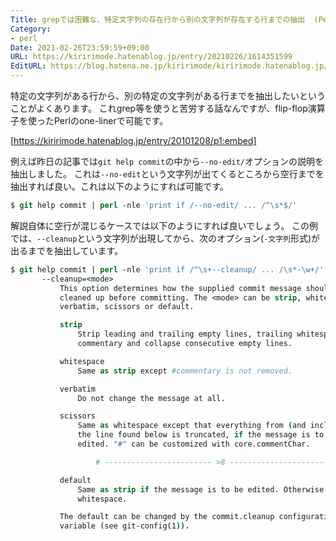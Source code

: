 ```yaml
---
Title: grepでは困難な、特定文字列の存在行から別の文字列が存在する行までの抽出  (Perlのflip-flop演算子の使い方)
Category:
- perl
Date: 2021-02-26T23:59:59+09:00
URL: https://kiririmode.hatenablog.jp/entry/20210226/1614351599
EditURL: https://blog.hatena.ne.jp/kiririmode/kiririmode.hatenablog.jp/atom/entry/26006613697324051
---
```


特定の文字列がある行から、別の特定の文字列がある行までを抽出したいということがよくあります。
これgrep等を使うと苦労する話なんですが、flip-flop演算子を使ったPerlのone-linerで可能です。

[https://kiririmode.hatenablog.jp/entry/20101208/p1:embed]

例えば昨日の記事では`git help commit`の中から`--no-edit/`オプションの説明を抽出しました。
これは`--no-edit`という文字列が出てくるところから空行までを抽出すれば良い。これは以下のようにすれば可能です。

```tcsh
$ git help commit | perl -nle 'print if /--no-edit/ ... /^\s*$/'
```

解説自体に空行が混じるケースでは以下のようにすれば良いでしょう。
この例では、`--cleanup`という文字列が出現してから、次のオプション(`-文字列`形式)が出るまでを抽出しています。

```tcsh
$ git help commit | perl -nle 'print if /^\s+--cleanup/ ... /\s*-\w+/'
       --cleanup=<mode>
           This option determines how the supplied commit message should be
           cleaned up before committing. The <mode> can be strip, whitespace,
           verbatim, scissors or default.

           strip
               Strip leading and trailing empty lines, trailing whitespace,
               commentary and collapse consecutive empty lines.

           whitespace
               Same as strip except #commentary is not removed.

           verbatim
               Do not change the message at all.

           scissors
               Same as whitespace except that everything from (and including)
               the line found below is truncated, if the message is to be
               edited. "#" can be customized with core.commentChar.

                   # ------------------------ >8 ------------------------

           default
               Same as strip if the message is to be edited. Otherwise
               whitespace.

           The default can be changed by the commit.cleanup configuration
           variable (see git-config(1)).
```
